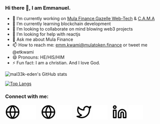 ### Hi there 👋, I am Emmanuel.

- 🔭 I’m currently working on [Mula Finance](https://mulatoken.finance),[Gazelle Web-Tech](https://gazelleweb-tech.com) & [C.A.M.A](https://camapp.org.uk)
- 🌱 I’m currently learning blockchain development
- 👯 I’m looking to collaborate on mind blowing web3 projects
- 🤔 I’m looking for help with reactjs 
- 💬 Ask me about Mula Finance
- 📫 How to reach me: emm.kwami@mulatoken.finance or tweet me @etkwami
- 😄 Pronouns: HE/HIS/HIM
- ⚡ Fun fact: I am a christian. And I love God.


![mal33k-eden's GitHub stats](https://github-readme-stats.vercel.app/api?username=mal33k-eden&show_icons=true&count_private=true&hide=contribs,prs&theme=radical)

[![Top Langs](https://github-readme-stats.vercel.app/api/top-langs/?username=mal33k-eden&langs_count=8&layout=compact)](https://github.com/mal33k-eden/github-readme-stats)
 
### Connect with me:

[![website](./img/globe-light.svg)](https://gazelleweb-tech.com#gh-light-mode-only)
[![website](./img/globe-dark.svg)](https://gazelleweb-tech.com#gh-dark-mode-only)
&nbsp;&nbsp;
[![website](./img/globe-light.svg)](https://mulatoken.finance#gh-light-mode-only)
[![website](./img/globe-dark.svg)](https://mulatoken.finance#gh-dark-mode-only)
&nbsp;&nbsp;
[![website](./img/twitter-light.svg)](https://twitter.com/etkwami#gh-light-mode-only)
[![website](./img/twitter-dark.svg)](https://twitter.com/etkwami#gh-dark-mode-only)
&nbsp;&nbsp;
[![website](./img/linkedin-light.svg)](https://www.linkedin.com/in/emmanuel-tartey-89096090/#gh-light-mode-only)
[![website](./img/linkedin-dark.svg)](https://www.linkedin.com/in/emmanuel-tartey-89096090/#gh-dark-mode-only)
&nbsp;&nbsp;
